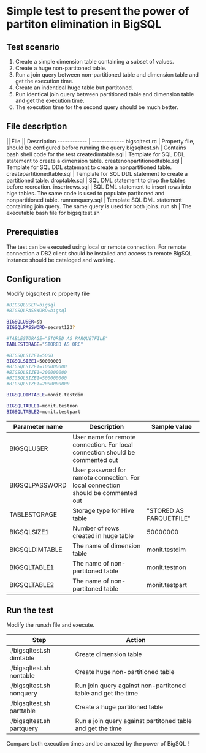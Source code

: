 # Simple test to present the power of partiton elimination in BigSQL

## Test scenario

1. Create a simple dimension table containing a subset of values.
1. Create a huge non-partitoned table.
1. Run a join query between non-partitioned table and dimension table and get the execution time.
1. Create an indentical huge table but partitoned.
1. Run identical join query between partitioned table and dimension table and get the execution time.
1. The execution time for the second query should be much better.

## File description
|| File || Description
------------ | -------------
bigsqltest.rc | Property file, should be configured before running the query
bigsqltest.sh | Contains bash shell code for the test
createdimtable.sql | Template for SQL DDL statement to create a dimension table.
createnonpartitionedtable.sql | Template for SQL DDL statemant to create a nonpartitioned table.
createpartitionedtable.sql | Template for SQL DDL statement to create a partitioned table.
droptable.sql | SQL DML statement to drop the tables before recreation.
insertrows.sql | SQL DML statement to insert rows into hige tables. The same code is used to populate partitoned and nonpartitioned table.
runnonquery.sql | Template SQL DML statement containing join query. The same query is used for both joins.
run.sh | The executable bash file for bigsqltest.sh

## Prerequisties

The test can be executed using local or remote connection. For remote connection a DB2 client should be installed and access to remote BigSQL instance should be cataloged and working.

## Configuration

Modify bigsqltest.rc property file
```bash
#BIGSQLUSER=bigsql
#BIGSQLPASSWORD=bigsql

BIGSQLUSER=sb
BIGSQLPASSWORD=secret123?

#TABLESTORAGE="STORED AS PARQUETFILE"
TABLESTORAGE="STORED AS ORC"

#BIGSQLSIZE1=5000
BIGSQLSIZE1=50000000
#BIGSQLSIZE1=100000000
#BIGSQLSIZE1=200000000
#BIGSQLSIZE1=500000000
#BIGSQLSIZE1=2000000000

BIGSQLDIMTABLE=monit.testdim

BIGSQLTABLE1=monit.testnon
BIGSQLTABLE2=monit.testpart
```
Parameter name | Description | Sample value
------------ | ------------- | ---
BIGSQLUSER | User name for remote connection. For local connection should be commented out  |
BIGSQLPASSWORD | User password for remote connection. For local connection should be commented out
TABLESTORAGE | Storage type for Hive table | "STORED AS PARQUETFILE"
BIGSQLSIZE1 | Number of rows created in huge table | 50000000
BIGSQLDIMTABLE | The name of dimension table | monit.testdim
BIGSQLTABLE1 | The name of non-partitoned table | monit.testnon
BIGSQLTABLE2 | The name of non-partitoned table | monit.testpart

## Run the test

Modify the run.sh file and execute.

Step | Action 
----- | -----
./bigsqltest.sh dimtable | Create dimension table
./bigsqltest.sh nontable | Create huge non-partitioned table
./bigsqltest.sh nonquery | Run join query against non-partitoned table and get the time
./bigsqltest.sh parttable | Create a huge partitoned table
./bigsqltest.sh partquery | Run a join query against partitoned table and get the time

Compare both execution times and be amazed by the power of BigSQL !

